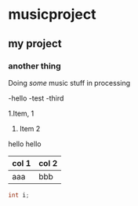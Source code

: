 # musicproject

## my project

### another thing

Doing *some* music stuff in processing

-hello
-test
-third

1.Item, 1
1. Item 2

hello
  hello

 | col 1| col 2|
 |------|------|
 |aaa   | bbb  |


 ```Java
 int i;

 ```